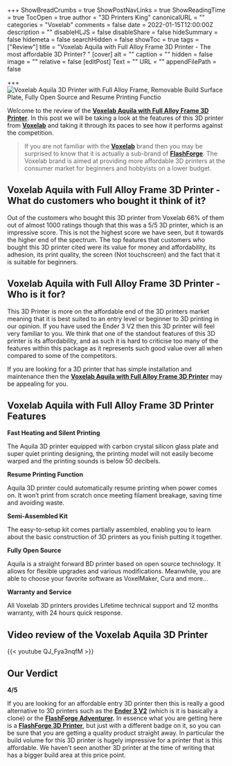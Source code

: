 +++
ShowBreadCrumbs = true
ShowPostNavLinks = true
ShowReadingTime = true
TocOpen = true
author = "3D Printers King"
canonicalURL = ""
categories = "Voxelab"
comments = false
date = 2022-01-15T12:00:00Z
description = ""
disableHLJS = false
disableShare = false
hideSummary = false
hidemeta = false
searchHidden = false
showToc = true
tags = ["Review"]
title = "Voxelab Aquila with Full Alloy Frame 3D Printer - The most affordable 3D Printer? "
[cover]
alt = ""
caption = ""
hidden = false
image = ""
relative = false
[editPost]
Text = ""
URL = ""
appendFilePath = false

+++
![Voxelab Aquila 3D Printer with Full Alloy Frame, Removable Build Surface Plate, Fully Open Source and Resume Printing Functio](https://images-na.ssl-images-amazon.com/images/I/61pCj0z8r0S._AC_UL604_SR604,400_.jpg)

Welcome to the review of the [**Voxelab Aquila with Full Alloy Frame 3D Printer**](https://www.amazon.com/gp/product/B08SPXYND4/ref=as_li_tl?ie=UTF8&tag=3dprintersking-20&camp=1789&creative=9325&linkCode=as2&creativeASIN=B08SPXYND4&linkId=646d1a74814dc32c5fbd6d4958b4c9f4).  In this post we will be taking a look at the features of this 3D printer from [**Voxelab**](#) and taking it through its paces to see how it performs against the competition.

> If you are not familiar with the [**Voxelab**](/categories/voxelab) brand then you may be surprised to know that it is actually a sub-brand of [**FlashForge**](/categories/flashforge).  The Voxelab brand is aimed at providing more affordable 3D printers at the consumer market for beginners and hobbyists on a lower budget.

## Voxelab Aquila with Full Alloy Frame 3D Printer - What do customers who bought it think of it?

Out of the customers who bought this 3D printer from Voxelab 66% of them out of almost 1000 ratings though that this was a 5/5 3D printer, which is an impressive score.  This is not the highest score we have seen, but it towards the higher end of the spectrum.  The top features that customers who bought this 3D printer cited were its value for money and affordability, its adhesion, its print quality, the screen (Not touchscreen) and the fact that it is suitable for beginners.

## Voxelab Aquila with Full Alloy Frame 3D Printer - Who is it for?

This 3D Printer is more on the affordable end of the 3D printers market meaning that it is best suited to an entry level or beginner to 3D printing in our opinion.  If you have used the Ender 3 V2 then this 3D printer will feel very familiar to you.  We think that one of the standout features of this 3D printer is its affordability, and as such it is hard to criticise too many of the features within this package as it represents such good value over all when compared to some of the competitors.

If you are looking for a 3D printer that has simple installation and maintenance then the [**Voxelab Aquila with Full Alloy Frame 3D Printer**](https://www.amazon.com/gp/product/B08SPXYND4/ref=as_li_tl?ie=UTF8&tag=3dprintersking-20&camp=1789&creative=9325&linkCode=as2&creativeASIN=B08SPXYND4&linkId=646d1a74814dc32c5fbd6d4958b4c9f4) may be appealing for you.

## Voxelab Aquila with Full Alloy Frame 3D Printer Features

**Fast Heating and Silent Printing**

The Aquila 3D printer equipped with carbon crystal silicon glass plate and super quiet printing designing, the printing model will not easily become warped and the printing sounds is below 50 decibels.

**Resume Printing Function**

Aquila 3D printer could automatically resume printing when power comes on. It won’t print from scratch once meeting filament breakage, saving time and avoiding waste.

**Semi-Assembled Kit**

The easy-to-setup kit comes partially assembled, enabling you to learn about the basic construction of 3D printers as you finish putting it together.

**Fully Open Source**

Aquila is a straight forward BD printer based on open source technology. It allows for flexible upgrades and various modifications. Meanwhile, you are able to choose your favorite software as VoxelMaker, Cura and more...

**Warranty and Service**

All Voxelab 3D printers provides Lifetime technical support and 12 months warranty, with 24 hours quick response.

## Video review of the Voxelab Aquila 3D Printer

{{< youtube QJ_Fya3nqfM >}}

## Our Verdict

**4/5**

If you are looking for an affordable entry 3D printer then this is really a good alternative to 3D printers such as the [**Ender 3 V2**](/posts/official-creality-ender-3-3d-printer/) (which is it is basically a clone) or the [**FlashForge Adventurer**](/posts/flashforge-adventurer-3-lite-fdm-3d-printer/)**.**  In essence what you are getting here is a [**FlashForge 3D Printer**](/categories/flashforge), but just with a different badge on it, so you can be sure that you are getting a quality product straight away.  In particular the build volume for this 3D printer is hugely impressive for a printer that is this affordable.  We haven’t seen another 3D printer at the time of writing that has a bigger build area at this price point.